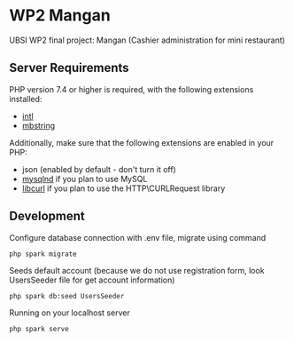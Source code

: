 # WP2 Mangan

UBSI WP2 final project: Mangan (Cashier administration for mini restaurant)

## Server Requirements

PHP version 7.4 or higher is required, with the following extensions installed:

- [intl](http://php.net/manual/en/intl.requirements.php)
- [mbstring](http://php.net/manual/en/mbstring.installation.php)

Additionally, make sure that the following extensions are enabled in your PHP:

- json (enabled by default - don't turn it off)
- [mysqlnd](http://php.net/manual/en/mysqlnd.install.php) if you plan to use MySQL
- [libcurl](http://php.net/manual/en/curl.requirements.php) if you plan to use the HTTP\CURLRequest library

## Development

Configure database connection with .env file, migrate using command

```
php spark migrate
```

Seeds default account (because we do not use registration form, look UsersSeeder file for get account information)

```
php spark db:seed UsersSeeder
```

Running on your localhost server

```
php spark serve
```
